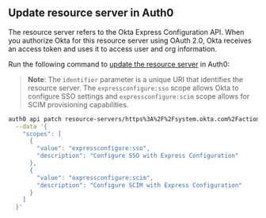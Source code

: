 ## Update resource server in Auth0

The resource server refers to the Okta Express Configuration API. When you authorize Okta for this resource server using OAuth 2.0, Okta receives an access token and uses it to access user and org information.

Run the following command to [update the resource server](https://auth0.github.io/auth0-cli/auth0_api.html) in Auth0:

> **Note**: The `identifier` parameter is a unique URI that identifies the resource server. The `expressconfigure:sso` scope allows Okta to configure SSO settings and `expressconfigure:scim` scope allows for SCIM provisioning capabilities.

```bash
auth0 api patch resource-servers/https%3A%2F%2Fsystem.okta.com%2Factions%2Fexpress-configure%2Fv1 \
  --data '{
    "scopes": [
      {
        "value": "expressconfigure:sso",
        "description": "Configure SSO with Express Configuration"
      },
      {
        "value": "expressconfigure:scim",
        "description": "Configure SCIM with Express Configuration"
      }
    ]
  }'
```